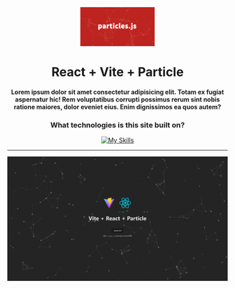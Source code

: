 <div align=center>

<img src=".github/particles.png" title="" alt="project logo" width="170px">

# React + Vite + Particle

<!-- Site Info -->
#### Lorem ipsum dolor sit amet consectetur adipisicing elit. Totam ex fugiat aspernatur hic! Rem voluptatibus corrupti possimus rerum sint nobis ratione maiores, dolor eveniet eius. Enim dignissimos ea quos autem? 

### What technologies is this site built on?

[![My Skills](https://skillicons.dev/icons?i=react,vite,openstack)](https://skillicons.dev)

---

<!-- BANNER  -->
<img src= ".github/banner.png" alt="site banner">

</div>

